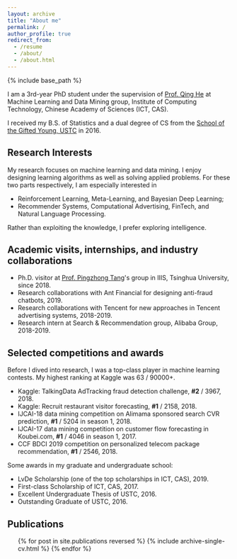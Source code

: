 ```yaml
---
layout: archive
title: "About me"
permalink: /
author_profile: true
redirect_from:
  - /resume
  - /about/
  - /about.html
---
```


{% include base_path %}

I am a 3rd-year PhD student under the supervision of [Prof. Qing He](http://people.ucas.edu.cn/~0000964?language=en) at Machine Learning and Data Mining group, Institute of Computing Technology, Chinese Academy of Sciences (ICT, CAS).

I received my B.S. of Statistics and a dual degree of CS from the [School of the Gifted Young, USTC](https://en.scgy.ustc.edu.cn/) in 2016.

## Research Interests

My research focuses on machine learning and data mining. I enjoy designing learning algorithms as well as solving applied problems. For these two parts respectively, I am especially interested in
* Reinforcement Learning, Meta-Learning, and Bayesian Deep Learning;
* Recommender Systems, Computational Advertising, FinTech, and Natural Language Processing.

Rather than exploiting the knowledge, I prefer exploring intelligence.

## Academic visits, internships, and industry collaborations

* Ph.D. visitor at [Prof. Pingzhong Tang](http://iiis.tsinghua.edu.cn/~kenshin/)'s group in IIIS, Tsinghua University, since 2018.
* Research collaborations with Ant Financial for designing anti-fraud chatbots, 2019.
* Research collaborations with Tencent for new approaches in Tencent advertising systems, 2018-2019.
* Research intern at Search & Recommendation group, Alibaba Group, 2018-2019.

## Selected competitions and awards
Before I dived into research, I was a top-class player in machine learning contests. My highest ranking at Kaggle was 63 / 90000+.
* Kaggle: TalkingData AdTracking fraud detection challenge, **\#2** / 3967, 2018.
* Kaggle: Recruit restaurant visitor forecasting, **\#1** / 2158, 2018.
* IJCAI-18 data mining competition on Alimama sponsored search CVR prediction, **\#1** / 5204 in season 1, 2018.
* IJCAI-17 data mining competition on customer flow forecasting in Koubei.com, **\#1** / 4046 in season 1, 2017.
* CCF BDCI 2019 competition on personalized telecom package recommendation, **\#1** / 2546, 2018.

Some awards in my graduate and undergraduate school:
* LvDe Scholarship (one of the top scholarships in ICT, CAS), 2019.
* First-class Scholarship of ICT, CAS, 2017.
* Excellent Undergraduate Thesis of USTC, 2016.
* Outstanding Graduate of USTC, 2016.

## Publications

<ul>{% for post in site.publications reversed %}
{% include archive-single-cv.html %}
{% endfor %}</ul>
